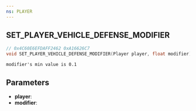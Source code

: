 ```yaml
---
ns: PLAYER
---
```

## SET_PLAYER_VEHICLE_DEFENSE_MODIFIER

```c
// 0x4C60E6EFDAFF2462 0xA16626C7
void SET_PLAYER_VEHICLE_DEFENSE_MODIFIER(Player player, float modifier);
```

```
modifier's min value is 0.1
```

## Parameters
* **player**: 
* **modifier**: 

